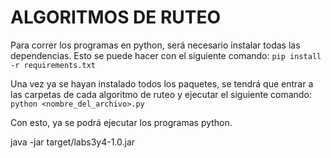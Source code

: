 # ALGORITMOS DE RUTEO

Para correr los programas en python, será necesario instalar todas las dependencias. Esto se puede hacer con el siguiente comando: 
```pip install -r requirements.txt```

Una vez ya se hayan instalado todos los paquetes, se tendrá que entrar a las carpetas de cada algoritmo de ruteo y ejecutar el siguiente comando:
```python <nombre_del_archivo>.py```

Con esto, ya se podrá ejecutar los programas python.

java -jar target/labs3y4-1.0.jar
